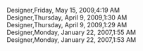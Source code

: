 ﻿Designer,Friday, May 15, 2009,4:19 AM  Designer,Thursday, April 9, 2009,1:30 AM  Designer,Thursday, April 9, 2009,1:29 AM  Designer,Monday, January 22, 2007,1:55 AM  Designer,Monday, January 22, 2007,1:53 AM